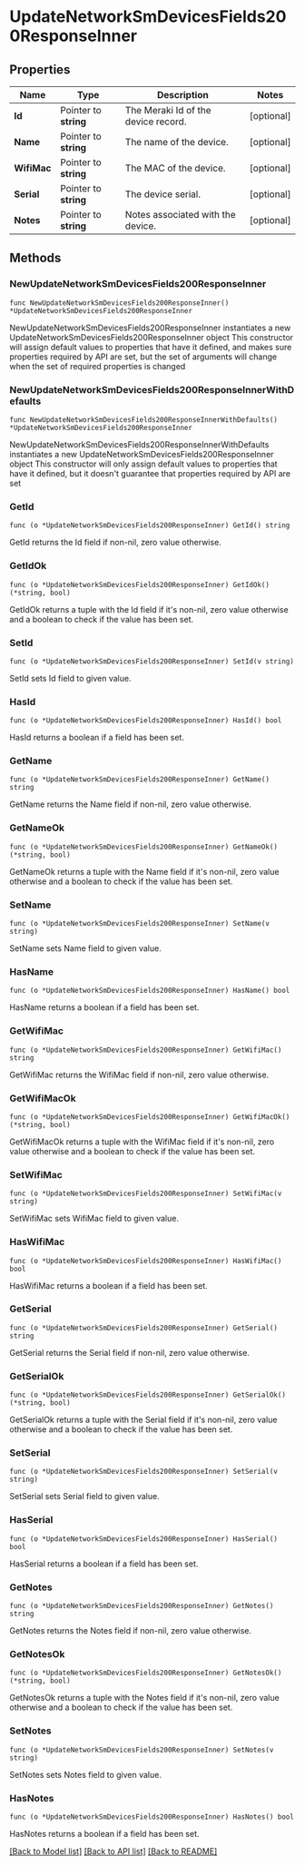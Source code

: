 # UpdateNetworkSmDevicesFields200ResponseInner

## Properties

Name | Type | Description | Notes
------------ | ------------- | ------------- | -------------
**Id** | Pointer to **string** | The Meraki Id of the device record. | [optional] 
**Name** | Pointer to **string** | The name of the device. | [optional] 
**WifiMac** | Pointer to **string** | The MAC of the device. | [optional] 
**Serial** | Pointer to **string** | The device serial. | [optional] 
**Notes** | Pointer to **string** | Notes associated with the device. | [optional] 

## Methods

### NewUpdateNetworkSmDevicesFields200ResponseInner

`func NewUpdateNetworkSmDevicesFields200ResponseInner() *UpdateNetworkSmDevicesFields200ResponseInner`

NewUpdateNetworkSmDevicesFields200ResponseInner instantiates a new UpdateNetworkSmDevicesFields200ResponseInner object
This constructor will assign default values to properties that have it defined,
and makes sure properties required by API are set, but the set of arguments
will change when the set of required properties is changed

### NewUpdateNetworkSmDevicesFields200ResponseInnerWithDefaults

`func NewUpdateNetworkSmDevicesFields200ResponseInnerWithDefaults() *UpdateNetworkSmDevicesFields200ResponseInner`

NewUpdateNetworkSmDevicesFields200ResponseInnerWithDefaults instantiates a new UpdateNetworkSmDevicesFields200ResponseInner object
This constructor will only assign default values to properties that have it defined,
but it doesn't guarantee that properties required by API are set

### GetId

`func (o *UpdateNetworkSmDevicesFields200ResponseInner) GetId() string`

GetId returns the Id field if non-nil, zero value otherwise.

### GetIdOk

`func (o *UpdateNetworkSmDevicesFields200ResponseInner) GetIdOk() (*string, bool)`

GetIdOk returns a tuple with the Id field if it's non-nil, zero value otherwise
and a boolean to check if the value has been set.

### SetId

`func (o *UpdateNetworkSmDevicesFields200ResponseInner) SetId(v string)`

SetId sets Id field to given value.

### HasId

`func (o *UpdateNetworkSmDevicesFields200ResponseInner) HasId() bool`

HasId returns a boolean if a field has been set.

### GetName

`func (o *UpdateNetworkSmDevicesFields200ResponseInner) GetName() string`

GetName returns the Name field if non-nil, zero value otherwise.

### GetNameOk

`func (o *UpdateNetworkSmDevicesFields200ResponseInner) GetNameOk() (*string, bool)`

GetNameOk returns a tuple with the Name field if it's non-nil, zero value otherwise
and a boolean to check if the value has been set.

### SetName

`func (o *UpdateNetworkSmDevicesFields200ResponseInner) SetName(v string)`

SetName sets Name field to given value.

### HasName

`func (o *UpdateNetworkSmDevicesFields200ResponseInner) HasName() bool`

HasName returns a boolean if a field has been set.

### GetWifiMac

`func (o *UpdateNetworkSmDevicesFields200ResponseInner) GetWifiMac() string`

GetWifiMac returns the WifiMac field if non-nil, zero value otherwise.

### GetWifiMacOk

`func (o *UpdateNetworkSmDevicesFields200ResponseInner) GetWifiMacOk() (*string, bool)`

GetWifiMacOk returns a tuple with the WifiMac field if it's non-nil, zero value otherwise
and a boolean to check if the value has been set.

### SetWifiMac

`func (o *UpdateNetworkSmDevicesFields200ResponseInner) SetWifiMac(v string)`

SetWifiMac sets WifiMac field to given value.

### HasWifiMac

`func (o *UpdateNetworkSmDevicesFields200ResponseInner) HasWifiMac() bool`

HasWifiMac returns a boolean if a field has been set.

### GetSerial

`func (o *UpdateNetworkSmDevicesFields200ResponseInner) GetSerial() string`

GetSerial returns the Serial field if non-nil, zero value otherwise.

### GetSerialOk

`func (o *UpdateNetworkSmDevicesFields200ResponseInner) GetSerialOk() (*string, bool)`

GetSerialOk returns a tuple with the Serial field if it's non-nil, zero value otherwise
and a boolean to check if the value has been set.

### SetSerial

`func (o *UpdateNetworkSmDevicesFields200ResponseInner) SetSerial(v string)`

SetSerial sets Serial field to given value.

### HasSerial

`func (o *UpdateNetworkSmDevicesFields200ResponseInner) HasSerial() bool`

HasSerial returns a boolean if a field has been set.

### GetNotes

`func (o *UpdateNetworkSmDevicesFields200ResponseInner) GetNotes() string`

GetNotes returns the Notes field if non-nil, zero value otherwise.

### GetNotesOk

`func (o *UpdateNetworkSmDevicesFields200ResponseInner) GetNotesOk() (*string, bool)`

GetNotesOk returns a tuple with the Notes field if it's non-nil, zero value otherwise
and a boolean to check if the value has been set.

### SetNotes

`func (o *UpdateNetworkSmDevicesFields200ResponseInner) SetNotes(v string)`

SetNotes sets Notes field to given value.

### HasNotes

`func (o *UpdateNetworkSmDevicesFields200ResponseInner) HasNotes() bool`

HasNotes returns a boolean if a field has been set.


[[Back to Model list]](../README.md#documentation-for-models) [[Back to API list]](../README.md#documentation-for-api-endpoints) [[Back to README]](../README.md)


